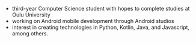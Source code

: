 - third-year Computer Science student with hopes to complete studies at Oulu University 
- working on Android mobile development through Android studios
- interest in creating technologies in Python, Kotlin, Java, and Javascript, among others. 

<!--
**shawnhoefling/shawnhoefling** is a ✨ _special_ ✨ repository because its `README.md` (this file) appears on your GitHub profile.

Here are some ideas to get you started:

- 🔭 I’m currently working on ...
- 🌱 I’m currently learning ...
- 👯 I’m looking to collaborate on ...
- 🤔 I’m looking for help with ...
- 💬 Ask me about ...
- 📫 How to reach me: ...
- 😄 Pronouns: ...
- ⚡ Fun fact: ...
-->

